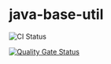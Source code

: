 # java-base-util

![CI Status](https://github.com/lqj155/java-base-util/actions/workflows/ci.yaml/badge.svg)

[![Quality Gate Status](https://sonarcloud.io/api/project_badges/measure?project=lqj155_java-base-util&metric=alert_status)](https://sonarcloud.io/summary/new_code?id=lqj155_java-base-util)
